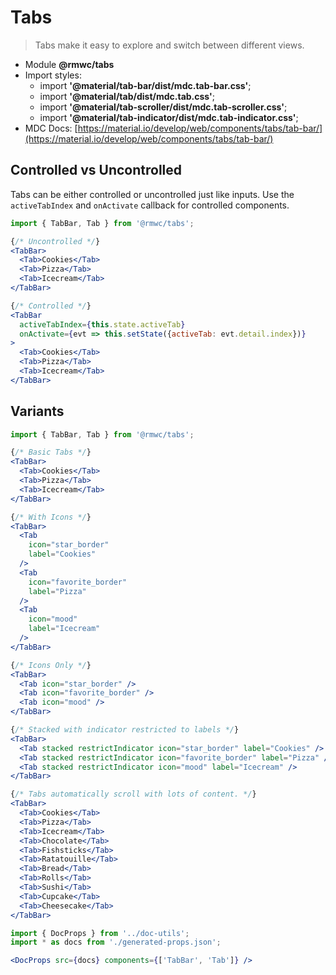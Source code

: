# Tabs

> Tabs make it easy to explore and switch between different views.

- Module **@rmwc/tabs**  
- Import styles:
  - import **'@material/tab-bar/dist/mdc.tab-bar.css'**;
  - import **'@material/tab/dist/mdc.tab.css'**;
  - import **'@material/tab-scroller/dist/mdc.tab-scroller.css'**;
  - import **'@material/tab-indicator/dist/mdc.tab-indicator.css'**;
- MDC Docs: [https://material.io/develop/web/components/tabs/tab-bar/](https://material.io/develop/web/components/tabs/tab-bar/)

## Controlled vs Uncontrolled
Tabs can be either controlled or uncontrolled just like inputs. Use the `activeTabIndex` and `onActivate` callback for controlled components.
```jsx render
import { TabBar, Tab } from '@rmwc/tabs';

{/* Uncontrolled */}
<TabBar>
  <Tab>Cookies</Tab>
  <Tab>Pizza</Tab>
  <Tab>Icecream</Tab>
</TabBar>

{/* Controlled */}
<TabBar
  activeTabIndex={this.state.activeTab}
  onActivate={evt => this.setState({activeTab: evt.detail.index})}
>
  <Tab>Cookies</Tab>
  <Tab>Pizza</Tab>
  <Tab>Icecream</Tab>
</TabBar>

```

## Variants

```jsx render
import { TabBar, Tab } from '@rmwc/tabs';

{/* Basic Tabs */}
<TabBar>
  <Tab>Cookies</Tab>
  <Tab>Pizza</Tab>
  <Tab>Icecream</Tab>
</TabBar>

{/* With Icons */}
<TabBar>
  <Tab
    icon="star_border"
    label="Cookies"
  />
  <Tab
    icon="favorite_border"
    label="Pizza"
  />
  <Tab
    icon="mood"
    label="Icecream"
  />
</TabBar>

{/* Icons Only */}
<TabBar>
  <Tab icon="star_border" />
  <Tab icon="favorite_border" />
  <Tab icon="mood" />
</TabBar>

{/* Stacked with indicator restricted to labels */}
<TabBar>
  <Tab stacked restrictIndicator icon="star_border" label="Cookies" />
  <Tab stacked restrictIndicator icon="favorite_border" label="Pizza" />
  <Tab stacked restrictIndicator icon="mood" label="Icecream" />
</TabBar>

{/* Tabs automatically scroll with lots of content. */}
<TabBar>
  <Tab>Cookies</Tab>
  <Tab>Pizza</Tab>
  <Tab>Icecream</Tab>
  <Tab>Chocolate</Tab>
  <Tab>Fishsticks</Tab>
  <Tab>Ratatouille</Tab>
  <Tab>Bread</Tab>
  <Tab>Rolls</Tab>
  <Tab>Sushi</Tab>
  <Tab>Cupcake</Tab>
  <Tab>Cheesecake</Tab>
</TabBar>
```

```jsx renderOnly
import { DocProps } from '../doc-utils';
import * as docs from './generated-props.json';

<DocProps src={docs} components={['TabBar', 'Tab']} />
```
